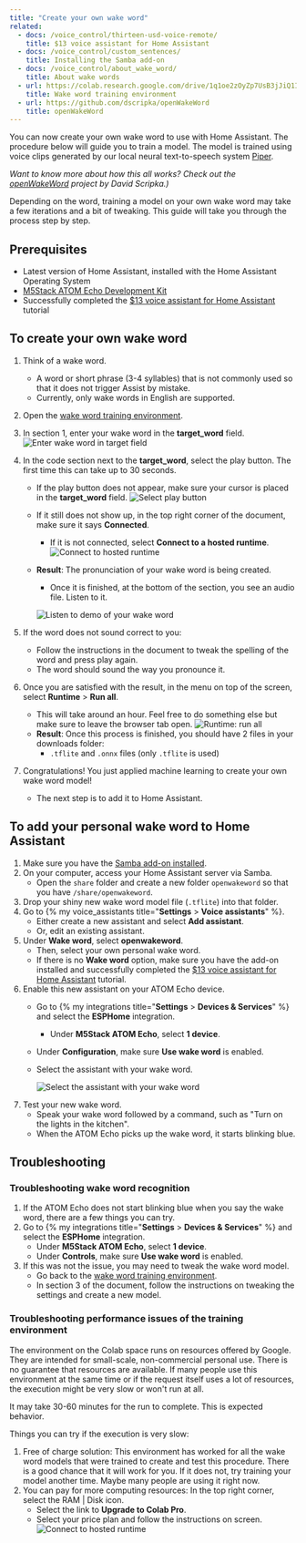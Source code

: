 ```yaml
---
title: "Create your own wake word"
related:
  - docs: /voice_control/thirteen-usd-voice-remote/
    title: $13 voice assistant for Home Assistant
  - docs: /voice_control/custom_sentences/
    title: Installing the Samba add-on
  - docs: /voice_control/about_wake_word/
    title: About wake words
  - url: https://colab.research.google.com/drive/1q1oe2zOyZp7UsB3jJiQ1IFn8z5YfjwEb?usp=sharing#scrollTo=1cbqBebHXjFD
    title: Wake word training environment
  - url: https://github.com/dscripka/openWakeWord
    title: openWakeWord
---
```


You can now create your own wake word to use with Home Assistant. The procedure below will guide you to train a model. The model is trained using voice clips generated by our local neural text-to-speech system [Piper](https://github.com/rhasspy/piper).

_Want to know more about how this all works? Check out the [openWakeWord](https://github.com/dscripka/openWakeWord) project by David Scripka.)_

Depending on the word, training a model on your own wake word may take a few iterations and a bit of tweaking. This guide will take you through the process step by step.

## Prerequisites

- Latest version of Home Assistant, installed with the Home Assistant Operating System
- [M5Stack ATOM Echo Development Kit](https://shop.m5stack.com/products/atom-echo-smart-speaker-dev-kit?ref=NabuCasa)
- Successfully completed the [$13 voice assistant for Home Assistant](/voice_control/thirteen-usd-voice-remote/) tutorial

## To create your own wake word

1. Think of a wake word.
   - A word or short phrase (3-4 syllables) that is not commonly used so that it does not trigger Assist by mistake.
   - Currently, only wake words in English are supported.
2. Open the [wake word training environment](https://colab.research.google.com/drive/1q1oe2zOyZp7UsB3jJiQ1IFn8z5YfjwEb?usp=sharing#scrollTo=1cbqBebHXjFD).
3. In section 1, enter your wake word in the **target_word** field.
![Enter wake word in target field](/images/assist/wake_word_enter_target_word.png)
4. In the code section next to the **target_word**, select the play button. The first time this can take up to 30 seconds.
   - If the play button does not appear, make sure your cursor is placed in the **target_word** field.
     ![Select play button](/images/assist/wake_word_press_play_button.png)
   - If it still does not show up, in the top right corner of the document, make sure it says **Connected**.
     - If it is not connected, select **Connect to a hosted runtime**.
     ![Connect to hosted runtime](/images/assist/wake_word_connect_to_hosted_runtime.png)
   - **Result**: The pronunciation of your wake word is being created.
     - Once it is finished, at the bottom of the section, you see an audio file. Listen to it.
  
     ![Listen to demo of your wake word](/images/assist/wake_word_listen_demo.png)
5. If the word does not sound correct to you:
   - Follow the instructions in the document to tweak the spelling of the word and press play again.
   - The word should sound the way you pronounce it.
6. Once you are satisfied with the result, in the menu on top of the screen, select **Runtime** > **Run all**.
   - This will take around an hour. Feel free to do something else but make sure to leave the browser tab open.
   ![Runtime: run all](/images/assist/wake_word_runtime_run_all.png)
   - **Result**: Once this process is finished, you should have 2 files in your downloads folder:
     - `.tflite` and `.onnx` files (only `.tflite` is used)

7. Congratulations! You just applied machine learning to create your own wake word model!
   - The next step is to add it to Home Assistant.

## To add your personal wake word to Home Assistant

1. Make sure you have the [Samba add-on installed](/common-tasks/os/#configuring-access-to-files).
2. On your computer, access your Home Assistant server via Samba.
   - Open the `share` folder and create a new folder `openwakeword` so that you have `/share/openwakeword`.
3. Drop your shiny new wake word model file (`.tflite`) into that folder.
4. Go to {% my voice_assistants title="**Settings** > **Voice assistants**" %}.
   - Either create a new assistant and select **Add assistant**.
   - Or, edit an existing assistant.
5. Under **Wake word**, select **openwakeword**.
   - Then, select your own personal wake word.
   - If there is no **Wake word** option, make sure you have the add-on installed and successfully completed the [$13 voice assistant for Home Assistant](/voice_control/thirteen-usd-voice-remote/) tutorial.
6. Enable this new assistant on your ATOM Echo device.
   - Go to {% my integrations title="**Settings** > **Devices & Services**" %} and select the **ESPHome** integration.
      - Under **M5Stack ATOM Echo**, select **1 device**.
   - Under **Configuration**, make sure **Use wake word** is enabled.
   - Select the assistant with your wake word.

     ![Select the assistant with your wake word](/images/assist/wake_word_select_assistant.png)
7. Test your new wake word.
   - Speak your wake word followed by a command, such as "Turn on the lights in the kitchen".
   - When the ATOM Echo picks up the wake word, it starts blinking blue.

## Troubleshooting

### Troubleshooting wake word recognition

1. If the ATOM Echo does not start blinking blue when you say the wake word, there are a few things you can try.
2. Go to {% my integrations title="**Settings** > **Devices & Services**" %} and select the **ESPHome** integration.
   - Under **M5Stack ATOM Echo**, select **1 device**.
   - Under **Controls**, make sure **Use wake word** is enabled.
3. If this was not the issue, you may need to tweak the wake word model.
     - Go back to the [wake word training environment](https://colab.research.google.com/drive/1q1oe2zOyZp7UsB3jJiQ1IFn8z5YfjwEb?usp=sharing#scrollTo=1cbqBebHXjFD).
     - In section 3 of the document, follow the instructions on tweaking the settings and create a new model.

### Troubleshooting performance issues of the training environment

The environment on the Colab space runs on resources offered by Google. They are intended for small-scale, non-commercial personal use. There is no guarantee that resources are available.
If many people use this environment at the same time or if the request itself uses a lot of resources, the execution might be very slow or won't run at all.

It may take 30-60 minutes for the run to complete. This is expected behavior.

Things you can try if the execution is very slow:

1. Free of charge solution: This environment has worked for all the wake word models that were trained to create and test this procedure. There is a good chance that it will work for you. If it does not, try training your model another time. Maybe many people are using it right now.
2. You can pay for more computing resources: In the top right corner, select the RAM | Disk icon.
   - Select the link to **Upgrade to Colab Pro**.
   - Select your price plan and follow the instructions on screen.
   ![Connect to hosted runtime](/images/assist/wake_word_upgrade_to_colab.png)
